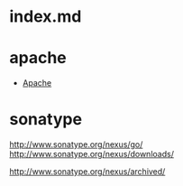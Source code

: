 
# index.md  


# apache  

- [Apache](software/apache/apache.md)  




# sonatype  

http://www.sonatype.org/nexus/go/  
http://www.sonatype.org/nexus/downloads/  

http://www.sonatype.org/nexus/archived/  